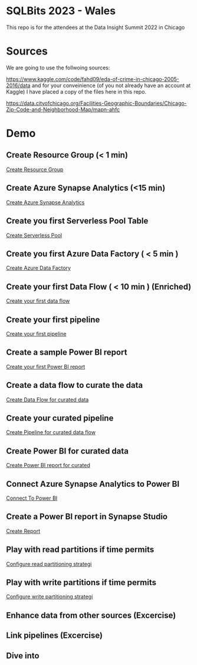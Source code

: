 # SQLBits 2023 - Wales
This repo is for the attendees at the Data Insight Summit 2022 in Chicago

# Sources
We are going to use the follwoing sources:

https://www.kaggle.com/code/fahd09/eda-of-crime-in-chicago-2005-2016/data
and for your conveinience (of you not already have an account at Kaggle) I have placed a copy of the files here in this repo.

https://data.cityofchicago.org/Facilities-Geographic-Boundaries/Chicago-Zip-Code-and-Neighborhood-Map/mapn-ahfc


# Demo
## Create Resource Group (< 1 min)

[Create Resource Group](./1-ResourceGroup.md)

## Create Azure Synapse Analytics (<15 min)

[Create Azure Synapse Analytics](./2-AzureSynapseAnalytics.md)

## Create you first Serverless Pool Table

[Create Serverless Pool](./3-ServerlessPool.md)

## Create you first Azure Data Factory ( < 5 min )

[Create Azure Data Factory](./4-AzureDataFactory.md)

## Create your first Data Flow ( < 10 min ) (Enriched)

[Create your first data flow](./5-FirstDataFLow_enriched.md)

## Create your first pipeline

[Create your first pipeline](./6-FirstPipeline.md)

## Create a sample Power BI report

[Create your first Power BI report](./7-PowerBI_enriched.md)

## Create a data flow to curate the data

[Create Data Flow for curated data](./8-DataFlow_curated.md)

## Create your curated pipeline

[Create Pipeline for curated data flow](./9-Pipeline_curated.md)

## Create Power BI for curated data

[Create Power BI report for curated](./10-PowerBI_curated.md)

## Connect Azure Synapse Analytics to Power BI

[Connect To Power BI](./11-ConnectToPowerBI.md)

## Create a Power BI report in Synapse Studio

[Create Report](./12-CreateAPowerBIReportInSynapseStudio.md)

## Play with read partitions if time permits

[Configure read partitioning strategi](./13-PartitioningRead.md)

## Play with write partitions if time permits

[Configure write partitioning strategi](./14-PartitioningWrite.md)

## Enhance data from other sources (Excercise)

## Link pipelines (Excercise)

## Dive into 
